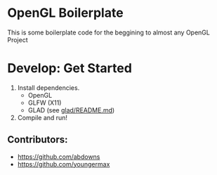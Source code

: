 # OpenGL Boilerplate

This is some boilerplate code for the beggining to almost any OpenGL Project

# Develop: Get Started

1. Install dependencies.
    - OpenGL
    - GLFW (X11)
    - GLAD (see [glad/README.md](glad/README.md))
2. Compile and run!

## Contributors:

- https://github.com/abdowns
- https://github.com/youngermax
